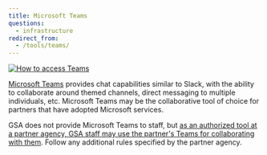 ```yaml
---
title: Microsoft Teams
questions:
  - infrastructure
redirect_from:
  - /tools/teams/
---
```


[![How to access Teams](https://docs.google.com/drawings/d/e/2PACX-1vRUfwfLa4y4Fc4EqymMzJk4cECAdffFyi6_rbmzstYlunQ0mJ60L_IG2PfpJEYJ-Wyz1cr7z6N6rlMG/pub?w=890&h=1047)](https://docs.google.com/drawings/d/1umlAP1Tr2C8NHHdd8JsJgEY3cZJbbY_d2aWXkoAknds/edit)

[Microsoft Teams](https://www.microsoft.com/en-us/microsoft-365/microsoft-teams/group-chat-software) provides chat capabilities similar to Slack, with the ability to collaborate around themed channels, direct messaging to multiple individuals, etc. Microsoft Teams may be the collaborative tool of choice for partners that have adopted Microsoft services.

GSA does not provide Microsoft Teams to staff, but [as an authorized tool at a partner agency, GSA staff may use the partner's Teams for collaborating with them]({{site.baseurl}}/general-information-and-resources/collaboration-tools/#using-partners-tools). Follow any additional rules specified by the partner agency.
